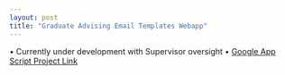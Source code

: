 ```yaml
---
layout: post
title: "Graduate Advising Email Templates Webapp"
---
```



•	Currently under development with Supervisor oversight
•	[Google App Script Project Link](https://script.google.com/d/1rP2x-6Y90S4CE0Vr7EgWua3p5i-bwGeLgv96hszF-p7rVfDxdJcjmF-F/edit?usp=sharing)
